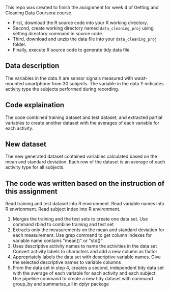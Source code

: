 This repo was created to finish the assignment for week 4 of Getting and
Cleaning Data Coursera course.

-   First, download the R source code into your R working directory.
-   Second, create working directory named `data_cleaning_proj` using
    setting directory command in source code.
-   Third, download and unzip the data file into your
    `data_cleaning_proj` folder.
-   Finally, execute R source code to generate tidy data file.

Data description
----------------

The variables in the data X are sensor signals measured with
waist-mounted smartphone from 30 subjects. The variable in the data Y
indicates activity type the subjects performed during recording.

Code explaination
-----------------

The code combined training dataset and test dataset, and extracted
partial variables to create another dataset with the averages of each
variable for each activity.

New dataset
-----------

The new generated dataset contained variables calculated based on the
mean and standard deviation. Each row of the dataset is an average of
each activity type for all subjects.

The code was written based on the instruction of this assignment
----------------------------------------------------------------

Read training and test dataset into R environment. Read variable names
into R envrionment. Read subject index into R environment.

1.  Merges the training and the test sets to create one data set. Use
    command rbind to combine training and test set
2.  Extracts only the measurements on the mean and standard deviation
    for each measurement. Use grep command to get column indexes for
    variable name contains "mean()" or "std()"
3.  Uses descriptive activity names to name the activities in the data
    set Convert activity labels to characters and add a new column as
    factor
4.  Appropriately labels the data set with descriptive variable names.
    Give the selected descriptive names to variable columns
5.  From the data set in step 4, creates a second, independent tidy data
    set with the average of each variable for each activity and each
    subject. Use pipeline command to create a new tidy dataset with
    command group\_by and summarise\_all in dplyr package
